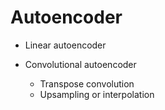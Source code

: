 # Autoencoder

* Linear autoencoder

* Convolutional autoencoder
  * Transpose convolution
  * Upsampling or interpolation
